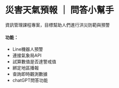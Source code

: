 # 災害天氣預報 ｜ 問答小幫手

資訊管理課程專案，目標幫助人們進行洪災防範與預警



#### 功能：
- Line機器人預警
- 連接氣象局API
- 試算數值是否達警戒值
- 綁定地區播報
- 查詢即時觀測數據
- chatGPT問答功能